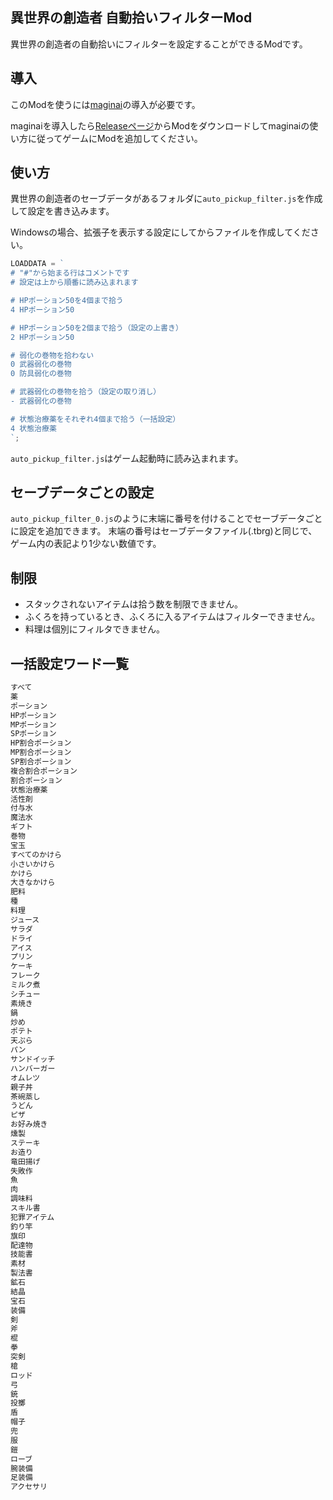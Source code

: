 ## 異世界の創造者 自動拾いフィルターMod

異世界の創造者の自動拾いにフィルターを設定することができるModです。

## 導入

このModを使うには[maginai](https://github.com/Spoonail-Iroiro/maginai)の導入が必要です。

maginaiを導入したら[Releaseページ](https://github.com/soeklgb/coaw_auto_pickup_filter/releases)からModをダウンロードしてmaginaiの使い方に従ってゲームにModを追加してください。

## 使い方

異世界の創造者のセーブデータがあるフォルダに`auto_pickup_filter.js`を作成して設定を書き込みます。

Windowsの場合、拡張子を表示する設定にしてからファイルを作成してください。

```js
LOADDATA = `
# "#"から始まる行はコメントです
# 設定は上から順番に読み込まれます

# HPポーション50を4個まで拾う
4 HPポーション50

# HPポーション50を2個まで拾う（設定の上書き）
2 HPポーション50

# 弱化の巻物を拾わない
0 武器弱化の巻物
0 防具弱化の巻物

# 武器弱化の巻物を拾う（設定の取り消し）
- 武器弱化の巻物

# 状態治療薬をそれぞれ4個まで拾う（一括設定）
4 状態治療薬
`;
```

`auto_pickup_filter.js`はゲーム起動時に読み込まれます。

## セーブデータごとの設定

`auto_pickup_filter_0.js`のように末端に番号を付けることでセーブデータごとに設定を追加できます。
末端の番号はセーブデータファイル(.tbrg)と同じで、ゲーム内の表記より1少ない数値です。

## 制限

- スタックされないアイテムは拾う数を制限できません。
- ふくろを持っているとき、ふくろに入るアイテムはフィルターできません。
- 料理は個別にフィルタできません。

## 一括設定ワード一覧

```txt
すべて
薬
ポーション
HPポーション
MPポーション
SPポーション
HP割合ポーション
MP割合ポーション
SP割合ポーション
複合割合ポーション
割合ポーション
状態治療薬
活性剤
付与水
魔法水
ギフト
巻物
宝玉
すべてのかけら
小さいかけら
かけら
大きなかけら
肥料
種
料理
ジュース
サラダ
ドライ
アイス
プリン
ケーキ
フレーク
ミルク煮
シチュー
素焼き
鍋
炒め
ポテト
天ぷら
パン
サンドイッチ
ハンバーガー
オムレツ
親子丼
茶碗蒸し
うどん
ピザ
お好み焼き
燻製
ステーキ
お造り
竜田揚げ
失敗作
魚
肉
調味料
スキル書
犯罪アイテム
釣り竿
旗印
配達物
技能書
素材
製法書
鉱石
結晶
宝石
装備
剣
斧
棍
拳
突剣
槍
ロッド
弓
銃
投擲
盾
帽子
兜
服
鎧
ローブ
腕装備
足装備
アクセサリ
```
